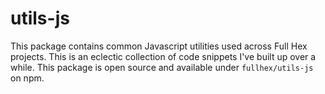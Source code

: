 # utils-js

This package contains common Javascript utilities used across Full Hex projects. This is an eclectic collection of code snippets I've built up over a while. This package is open source and available under `fullhex/utils-js` on npm.
